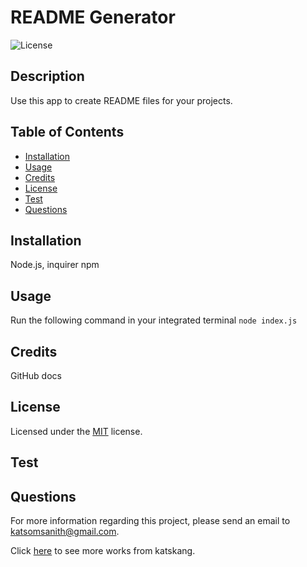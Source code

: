 # README Generator

  ![License](https://img.shields.io/badge/License-MIT-green)

  ## Description

  Use this app to create README files for your projects.

  ## Table of Contents

  - [Installation](#installation)
  - [Usage](#usage)
  - [Credits](#credits)
  - [License](#license)
  - [Test](#test)
  - [Questions](#questions)

  ## Installation

  Node.js, inquirer npm

  ## Usage

  Run the following command in your integrated terminal `node index.js`

  ## Credits

  GitHub docs

  ## License

  Licensed under the [MIT](https://opensource.org/licenses/MIT) license.

  ## Test

  

  ## Questions

  For more information regarding this project, please send an email to katsomsanith@gmail.com.

  Click [here](https://github.com/KatSKang) to see more works from katskang.


